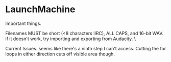# LaunchMachine

Important things. 

  Filenames MUST be short (<8 characters IIRC), ALL CAPS, and 16-bit WAV. if it doesn't work, try importing and exporting from Audacity.
  \
  
Current Issues.
  seems like there's a ninth step I can't access. Cutting the for loops in either direction cuts off visible area though.
